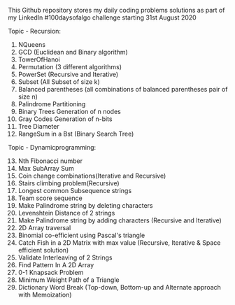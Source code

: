 This Github repository stores my daily coding problems solutions as part of my LinkedIn #100daysofalgo challenge starting 31st August 2020

Topic - Recursion:
1. NQueens
2. GCD (Euclidean and Binary algorithm)
3. TowerOfHanoi
4. Permutation (3 different algorithms)
5. PowerSet (Recursive and Iterative)
6. Subset (All Subset of size k)
7. Balanced parentheses (all combinations of balanced parentheses pair of size n)
8. Palindrome Partitioning
9. Binary Trees Generation of n nodes
10. Gray Codes Generation of n-bits
11. Tree Diameter
12. RangeSum in a Bst (Binary Search Tree)

Topic - Dynamicprogramming:

13. Nth Fibonacci number
14. Max SubArray Sum
15. Coin change combinations(Iterative and Recursive)
16. Stairs climbing problem(Recursive)
17. Longest common Subsequence strings
18. Team score sequence
19. Make Palindrome string by deleting characters
20. Levenshtein Distance of 2 strings
21. Make Palindrome string by adding characters (Recursive and Iterative)
22. 2D Array traversal
23. Binomial co-efficient using Pascal's triangle
24. Catch Fish in a 2D Matrix with max value (Recursive, Iterative & Space efficient solution)
25. Validate Interleaving of 2 Strings
26. Find Pattern In A 2D Array
27. 0-1 Knapsack Problem
28. Minimum Weight Path of a Triangle
29. Dictionary Word Break (Top-down, Bottom-up and Alternate approach with Memoization)



